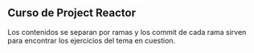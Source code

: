 ## Curso de Project Reactor

Los contenidos se separan por ramas y los commit de cada rama sirven para encontrar los ejercicios del tema en cuestion.

